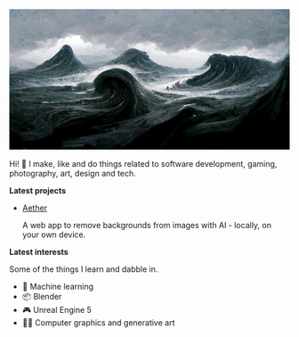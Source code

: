 <img src="https://raw.githubusercontent.com/nightgrey/nightgrey/main/cover.jpg" alt="Waves" />

<!--
<a href="//discordapp.com/users/108888888888888888">![Discord](
https://dcbadge.vercel.app/api/shield/131736536743018496)</a>
-->


Hi! 👋 I make, like and do things related to software development, gaming, photography, art, design and tech.

**Latest projects**
- [Aether](aether.nco.dev)

  A web app to remove backgrounds from images with AI - locally, on your own device.

**Latest interests**

Some of the things I learn and dabble in.

- 🤖 Machine learning
- 📦 Blender
- 🎮 Unreal Engine 5
- 👨‍🎨 Computer graphics and generative art

<!--
**Social**

- <a href="https://discordapp.com/users/108888888888888888"><img width=16 height=16 src="https://raw.githubusercontent.com/nightgrey/nightgrey/main/discord.svg" /></a> <a href="https://discordapp.com/users/108888888888888888">grey#0008</a>
- <a rel="me" href="https://greys.place/@grey"><img width=16 height=16 src="https://raw.githubusercontent.com/nightgrey/nightgrey/main/mastodon.svg" /></a> <a rel="me" href="https://greys.place/@grey">grey@greys.place</a>
-->
